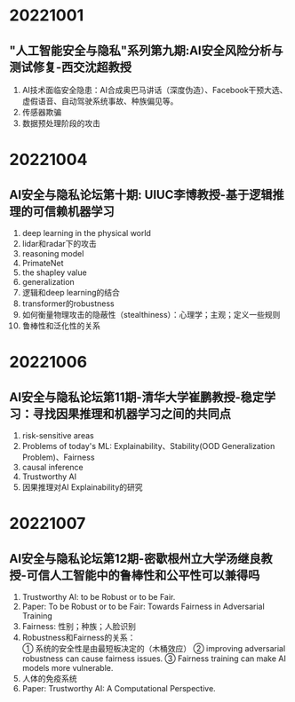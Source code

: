 # 20221001
## "人工智能安全与隐私"系列第九期:AI安全风险分析与测试修复-西交沈超教授
1. AI技术面临安全隐患：AI合成奥巴马讲话（深度伪造）、Facebook干预大选、虚假语音、自动驾驶系统事故、种族偏见等。
2. 传感器欺骗
3. 数据预处理阶段的攻击
# 20221004
## AI安全与隐私论坛第十期: UIUC李博教授-基于逻辑推理的可信赖机器学习
1. deep learning in the physical world
2. lidar和radar下的攻击
3. reasoning model
4. PrimateNet
5. the shapley value
6. generalization
7. 逻辑和deep learning的结合
8. transformer的robustness
9. 如何衡量物理攻击的隐蔽性（stealthiness）：心理学；主观；定义一些规则
10. 鲁棒性和泛化性的关系
# 20221006
## AI安全与隐私论坛第11期-清华大学崔鹏教授-稳定学习：寻找因果推理和机器学习之间的共同点
1. risk-sensitive areas
2. Problems of today's ML: Explainability、Stability(OOD Generalization Problem)、Fairness
3. causal inference
4. Trustworthy AI
5. 因果推理对AI Explainability的研究
# 20221007
## AI安全与隐私论坛第12期-密歇根州立大学汤继良教授-可信人工智能中的鲁棒性和公平性可以兼得吗
1. Trustworthy AI: to be Robust or to be Fair. 
2. Paper: To be Robust or to be Fair: Towards Fairness in Adversarial Training
3. Fairness: 性别；种族；人脸识别
4. Robustness和Fairness的关系：  
① 系统的安全性是由最短板决定的（木桶效应）
② improving adversarial robustness can cause fairness issues.
③ Fairness training can make AI models more vulnerable.
5. 人体的免疫系统
6. Paper: Trustworthy AI: A Computational Perspective.